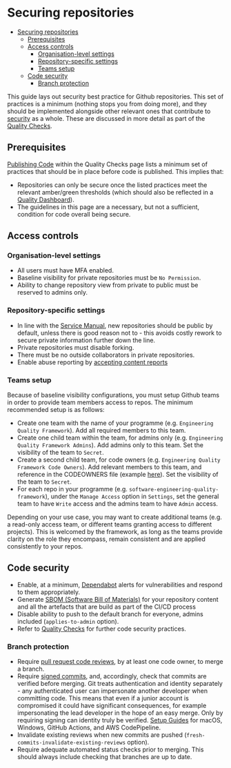 # Securing repositories

- [Securing repositories](#securing-repositories)
  - [Prerequisites](#prerequisites)
  - [Access controls](#access-controls)
    - [Organisation-level settings](#organisation-level-settings)
    - [Repository-specific settings](#repository-specific-settings)
    - [Teams setup](#teams-setup)
  - [Code security](#code-security)
    - [Branch protection](#branch-protection)

This guide lays out security best practice for Github repositories. This set of practices is a minimum (nothing stops you from doing more), and they should be implemented alongside other relevant ones that contribute to [security](security.md) as a whole. These are discussed in more detail as part of the [Quality Checks](../quality-checks.md).

## Prerequisites

[Publishing Code](../quality-checks.md#publishing-code) within the Quality Checks page lists a minimum set of practices that should be in place before code is published. This implies that:

- Repositories can only be secure once the listed practices meet the relevant amber/green thresholds (which should also be reflected in a [Quality Dashboard](../insights/metrics.md)).
- The guidelines in this page are a necessary, but not a sufficient, condition for code overall being secure.

## Access controls

### Organisation-level settings

- All users must have MFA enabled.
- Baseline visibility for private repositories must be `No Permission`.
- Ability to change repository view from private to public must be reserved to admins only.

### Repository-specific settings

- In line with the [Service Manual](https://service-manual.nhs.uk/service-standard/12-make-new-source-code-open), new repositories should be public by default, unless there is good reason not to - this avoids costly rework to secure private information further down the line.
- Private repositories must disable forking.
- There must be no outside collaborators in private repositories.
- Enable abuse reporting by <!-- markdown-link-check-disable -->[accepting content reports](https://docs.github.com/en/communities/moderating-comments-and-conversations/managing-how-contributors-report-abuse-in-your-organizations-repository)<!-- markdown-link-check-enable -->

### Teams setup

Because of baseline visibility configurations, you must setup Github teams in order to provide team members access to repos. The minimum recommended setup is as follows:

- Create one team with the name of your programme (e.g. `Engineering Quality Framework`). Add all required members to this team.
- Create one child team within the team, for admins only (e.g. `Engineering Quality Framework Admins`). Add admins only to this team. Set the visibility of the team to `Secret`.
- Create a second child team, for code owners (e.g. `Engineering Quality Framework Code Owners`). Add relevant members to this team, and reference in the CODEOWNERS file (example [here](https://github.com/NHSDigital/software-engineering-quality-framework/blob/master/.github/CODEOWNERS)). Set the visibility of the team to `Secret`.
- For each repo in your programme (e.g. `software-engineering-quality-framework`), under the `Manage Access` option in `Settings`, set the general team to have `Write` access and the admins team to have `Admin` access.

Depending on your use case, you may want to create additional teams (e.g. a read-only access team, or different teams granting access to different projects). This is welcomed by the framework, as long as the teams provide clarity on the role they encompass, remain consistent and are applied consistently to your repos.

## Code security

- Enable, at a minimum, [Dependabot](https://github.blog/2020-06-01-keep-all-your-packages-up-to-date-with-dependabot/) alerts for vulnerabilities and respond to them appropriately.
- Generate [SBOM (Software Bill of Materials)](/tools/dependency-scan/README.md) for your repository content and all the artefacts that are build as part of the CI/CD process
- Disable ability to push to the default branch for everyone, admins included (`applies-to-admin` option).
- Refer to [Quality Checks](../quality-checks.md) for further code security practices.

### Branch protection

- Require <!-- markdown-link-check-disable -->[pull request code reviews](https://docs.github.com/en/github/administering-a-repository/defining-the-mergeability-of-pull-requests/about-protected-branches#require-pull-request-reviews-before-merging)<!-- markdown-link-check-enable -->, by at least one code owner, to merge a branch.
- Require <!-- markdown-link-check-disable -->[signed commits](https://docs.github.com/en/github/administering-a-repository/defining-the-mergeability-of-pull-requests/about-protected-branches#require-signed-commits)<!-- markdown-link-check-enable -->, and, accordingly, check that commits are verified before merging. Git treats authentication and identity separately - any authenticated user can impersonate another developer when committing code. This means that even if a junior account is compromised it could have significant consequences, for example impersonating the lead developer in the hope of an easy merge. Only by requiring signing can identity truly be verified. [Setup Guides](guides/commit-signing.md) for macOS, Windows, GitHub Actions, and AWS CodePipeline.
- Invalidate existing reviews when new commits are pushed (`fresh-commits-invalidate-existing-reviews` option).
- Require adequate automated status checks prior to merging. This should always include checking that branches are up to date.

